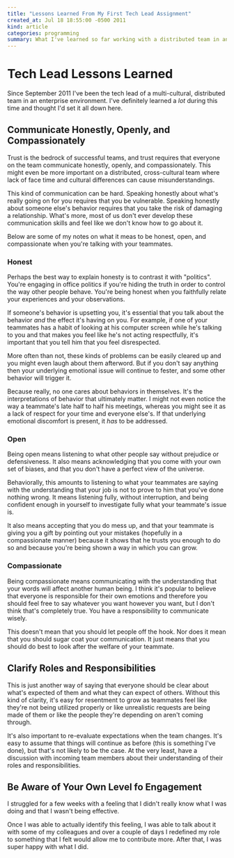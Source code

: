 ```yaml
---
title: "Lessons Learned From My First Tech Lead Assignment"
created_at: Jul 18 18:55:00 -0500 2011
kind: article
categories: programming
summary: What I've learned so far working with a distributed team in an enterprise environment.
---
```


# Tech Lead Lessons Learned

Since September 2011 I've been the tech lead of a multi-cultural,
distributed team in an enterprise environment. I've definitely learned
a _lot_ during this time and thought I'd set it all down here.

## Communicate Honestly, Openly, and Compassionately

Trust is the bedrock of successful teams, and trust requires that
everyone on the team communicate honestly, openly, and
compassionately. This might even be more important on a distributed,
cross-cultural team where lack of face time and cultural differences
can cause misunderstandings.

This kind of communication can be hard. Speaking honestly about what's
really going on for you requires that you be vulnerable. Speaking
honestly about someone else's behavior requires that you take the risk
of damaging a relationship. What's more, most of us don't ever develop
these communication skills and feel like we don't know how to go about
it.

Below are some of my notes on what it meas to be honest, open, and
compassionate when you're talking with your teammates.

### Honest

Perhaps the best way to explain honesty is to contrast it with
"politics". You're engaging in office politics if you're hiding the truth
in order to control the way other people behave. You're being honest
when you faithfully relate your experiences and your observations.

If someone's behavior is upsetting you, it's essential that you talk
about the behavior _and_ the effect it's having on you. For example,
if one of your teammates has a habit of looking at his computer screen
while he's talking to you and that makes you feel like he's not acting
respectfully, it's important that you tell him that you feel
disrespected.

More often than not, these kinds of problems can be easily cleared up
and you might even laugh about them afterword. But if you don't say
anything then your underlying emotional issue will continue to fester,
and some other behavior will trigger it.

Because really, no one cares about behaviors in themselves. It's the
interpretations of behavior that ultimately matter. I might not even notice
the way a teammate's late half to half his meetings, whereas you might
see it as a lack of respect for your time and everyone else's. If that
underlying emotional discomfort is present, it _has_ to be addressed.

### Open

Being open means listening to what other people say without prejudice or
defensiveness. It also means acknowledging that you come with your own
set of biases, and that you don't have a perfect view of the universe.

Behaviorally, this amounts to listening to what your teammates are
saying with the understanding that your job is not to prove to him
that you've done nothing wrong. It means listening fully, without
interruption, and being confident enough in yourself to investigate
fully what your teammate's issue is.

It also means accepting that you do mess up, and that your teammate is
giving you a gift by pointing out your mistakes (hopefully in a
compassionate manner) because it shows that he trusts you enough to do
so and because you're being shown a way in which you can grow.

### Compassionate

Being compassionate means communicating with the understanding that
your words will affect another human being. I think it's popular to
believe that everyone is responsible for their own emotions and
therefore you should feel free to say whatever you want however you
want, but I don't think that's completely true. You have a
responsibility to communicate wisely.

This doesn't mean that you should let people off the hook. Nor does it
mean that you should sugar coat your communication. It just means that
you should do best to look after the welfare of your teammate.

## Clarify Roles and Responsibilities

This is just another way of saying that everyone should be clear about
what's expected of them and what they can expect of others. Without
this kind of clarity, it's easy for resentment to grow as teammates
feel like they're not being utilized properly or like unrealistic
requests are being made of them or like the people they're depending
on aren't coming through.

It's also important to re-evaluate expectations when the team changes.
It's easy to assume that things will continue as before (this is
something I've done), but that's not likely to be the case. At the
very least, have a discussion with incoming team members about their
understanding of their roles and responsibilities.

## Be Aware of Your Own Level fo Engagement

I struggled for a few weeks with a feeling that I didn't really know
what I was doing and that I wasn't being effective.

Once I was able to actually identify this feeling, I was able to talk
about it with some of my colleagues and over a couple of days I
redefined my role to something that I felt would allow me to
contribute more. After that, I was super happy with what I did.

